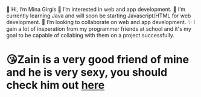 👋 Hi, I’m Mina Girgis
👀 I’m interested in web and app development.
🌱 I’m currently learning Java and will soon be starting Javascript/HTML for web development.
💞️ I’m looking to collaborate on web and app development.
✨ I gain a lot of insperation from my programmer friends at school and it's my goal to be capable of collabing with them on a project successfully.
# 😘Zain is a very good friend of mine and he is very sexy, you should check him out [here](https://zainisa.ninja)
